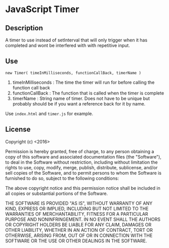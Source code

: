 # JavaScript Timer

## Description
A timer to use instead of setInterval that will only trigger when it has completed and wont be interfered with with repetitive input.

## Use
`new Timer( timeInMilliseconds, functionCallBack, timerName )`

1. timeInMilliseconds : The time the timer will run for before calling the function call back
2. functionCallBack : The function that is called when the timer is complete
3. timerName : String name of timer. Does not have to be unique but probably should be if you want a reference back for it by name.

Use `index.html` and `timer.js` for example.

## License
Copyright (c) <2016>

Permission is hereby granted, free of charge, to any person obtaining a copy of this software and associated documentation files (the "Software"), to deal in the Software without restriction, including without limitation the rights to use, copy, modify, merge, publish, distribute, sublicense, and/or sell copies of the Software, and to permit persons to whom the Software is furnished to do so, subject to the following conditions:

The above copyright notice and this permission notice shall be included in all copies or substantial portions of the Software.

THE SOFTWARE IS PROVIDED "AS IS", WITHOUT WARRANTY OF ANY KIND, EXPRESS OR IMPLIED, INCLUDING BUT NOT LIMITED TO THE WARRANTIES OF MERCHANTABILITY, FITNESS FOR A PARTICULAR PURPOSE AND NONINFRINGEMENT. IN NO EVENT SHALL THE AUTHORS OR COPYRIGHT HOLDERS BE LIABLE FOR ANY CLAIM, DAMAGES OR OTHER LIABILITY, WHETHER IN AN ACTION OF CONTRACT, TORT OR OTHERWISE, ARISING FROM, OUT OF OR IN CONNECTION WITH THE SOFTWARE OR THE USE OR OTHER DEALINGS IN THE SOFTWARE.